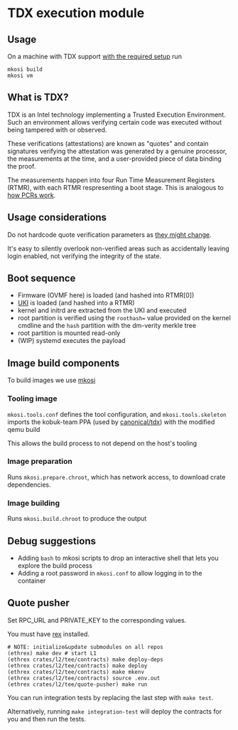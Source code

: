 # TDX execution module

## Usage

On a machine with TDX support [with the required setup](https://github.com/canonical/tdx) run
```
mkosi build
mkosi vm
```

## What is TDX?

TDX is an Intel technology implementing a Trusted Execution Environment.
Such an environment allows verifying certain code was executed without being tampered with or observed.

These verifications (attestations) are known as "quotes" and contain signatures verifying the attestation was generated by a genuine processor, the measurements at the time, and a user-provided piece of data binding the proof.

The measurements happen into four Run Time Measurement Registers (RTMR), with each RTMR respresenting a boot stage.
This is analogous to [how PCRs work](https://uapi-group.org/specifications/specs/linux_tpm_pcr_registry/).

## Usage considerations

Do not hardcode quote verification parameters as [they might change](https://cc-enabling.trustedservices.intel.com/intel-tdx-enabling-guide/02/infrastructure_setup/#tcb-recovery-tcb-r).

It's easy to silently overlook non-verified areas such as accidentally leaving login enabled, not verifying the integrity of the state.

## Boot sequence

- Firmware (OVMF here) is loaded (and hashed into RTMR[0])
- [UKI](https://uapi-group.org/specifications/specs/unified_kernel_image/) is loaded (and hashed into a RTMR)
- kernel and initrd are extracted from the UKI and executed
- root partition is verified using the `roothash=` value provided on the kernel cmdline and the `hash` partition with the dm-verity merkle tree
- root partition is mounted read-only
- (WIP) systemd executes the payload

## Image build components

To build images we use [mkosi](https://github.com/systemd/mkosi)

### Tooling image

`mkosi.tools.conf` defines the tool configuration, and `mkosi.tools.skeleton` imports the kobuk-team PPA (used by [canonical/tdx](https://github.com/canonical/tdx)) with the modified qemu build

This allows the build process to not depend on the host's tooling

### Image preparation

Runs `mkosi.prepare.chroot`, which has network access, to download crate dependencies.

### Image building

Runs `mkosi.build.chroot` to produce the output

## Debug suggestions

- Adding `bash` to mkosi scripts to drop an interactive shell that lets you explore the build process
- Adding a root password in `mkosi.conf` to allow logging in to the container


## Quote pusher

Set RPC_URL and PRIVATE_KEY to the corresponding values.

You must have [rex](https://github.com/lambdaclass/rex) installed.

```
# NOTE: initialize&update submodules on all repos
(ethrex) make dev # start L1
(ethrex crates/l2/tee/contracts) make deploy-deps
(ethrex crates/l2/tee/contracts) make deploy
(ethrex crates/l2/tee/contracts) make mkenv
(ethrex crates/l2/tee/contracts) source .env.out
(ethrex crates/l2/tee/quote-pusher) make run
```

You can run integration tests by replacing the last step with `make test`.

Alternatively, running `make integration-test` will deploy the contracts for you and then run the tests.
